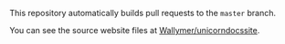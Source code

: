 This repository automatically builds pull requests to the ``master`` branch.

You can see the source website files at [Wallymer/unicorndocssite](https://github.com/Wallymer/unicorndocssite).
